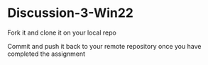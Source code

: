 # Discussion-3-Win22

Fork it and clone it on your local repo

Commit and push it back to your remote repository once you have completed the assignment
